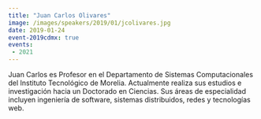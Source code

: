 ```yaml
---
title: "Juan Carlos Olivares"
image: /images/speakers/2019/01/jcolivares.jpg
date: 2019-01-24
event-2019cdmx: true
events:
 - 2021
---
```


Juan Carlos es Profesor en el Departamento de Sistemas Computacionales del Instituto Tecnológico de Morelia. Actualmente realiza sus estudios e investigación hacia un Doctorado en Ciencias. Sus áreas de especialidad incluyen ingeniería de software, sistemas distribuidos, redes y tecnologías web.